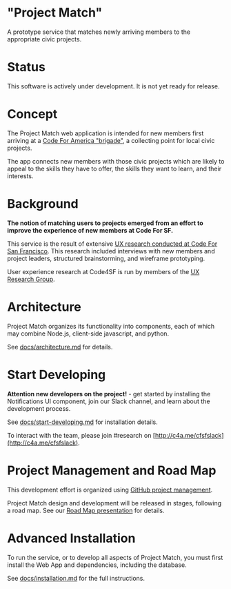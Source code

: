 # "Project Match"

A prototype service that matches newly arriving members to the appropriate civic projects.

# Status

This software is actively under development. It is not yet ready for release.

# Concept

The Project Match web application is intended for new members first arriving at a [Code For America "brigade"](http://brigade.codeforamerica.org/brigade/), a collecting point for local civic projects. 

The app connects new members with those civic projects which are likely to appeal to the skills they have to offer, the skills they want to learn, and their interests.

# Background

**The notion of matching users to projects emerged from an effort to improve the experience of new members at Code For SF.**

This service is the result of extensive [UX research conducted at Code For San Francisco](http://old.codeforsanfrancisco.org/research-group/projects/NewMemberEngagement/). This research included interviews with new members and project leaders, structured brainstorming, and wireframe prototyping. 

User experience research at Code4SF is run by members of the [UX Research Group](https://github.com/sfbrigade/research-group).

# Architecture

Project Match organizes its functionality into components, each of which may combine Node.js, client-side javascript, and python.

See [docs/architecture.md](https://github.com/designforsf/brigade-matchmaker/tree/master/docs/architecture.md) for details.

# Start Developing

**Attention new developers on the project!** - get started by installing the Notifications UI component, join our Slack channel, and learn about the development process. 

See [docs/start-developing.md](https://github.com/designforsf/brigade-matchmaker/tree/master/docs/start-developing.md) for installation details.

To interact with the team, please join #research on [http://c4a.me/cfsfslack](http://c4a.me/cfsfslack).

# Project Management and Road Map

This development effort is organized using [GitHub project management](https://github.com/designforsf/brigade-matchmaker/projects).

Project Match design and development will be released in stages, following a road map. See our [Road Map presentation](https://designforsf.github.io/brigade-matchmaker/docs/roadmap/) for details.

# Advanced Installation

To run the service, or to develop all aspects of Project Match, you must first install the Web App and dependencies, including the database.

See [docs/installation.md](https://github.com/designforsf/brigade-matchmaker/tree/master/docs/installation.md) for the full instructions.






